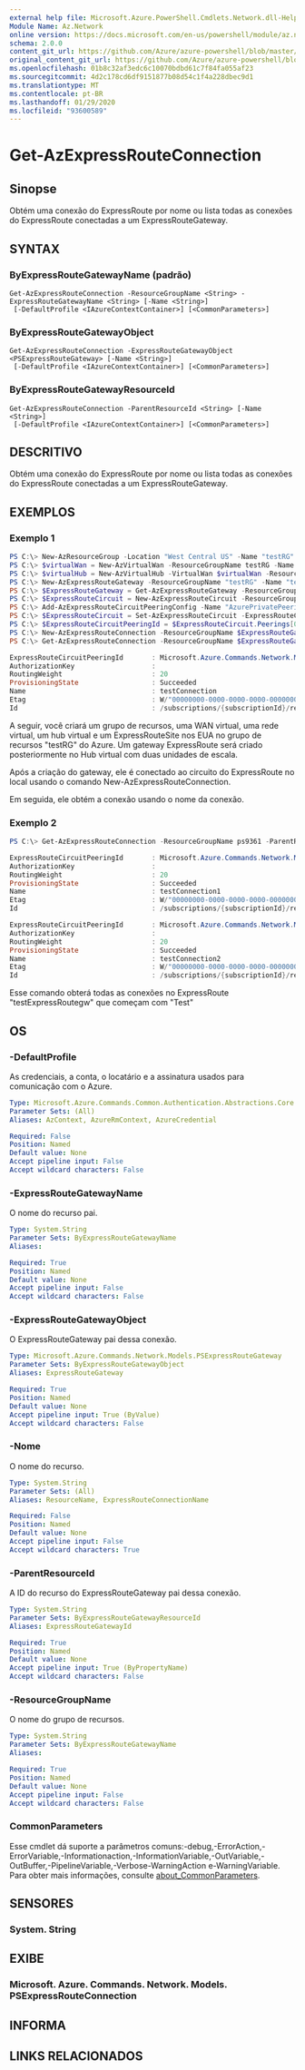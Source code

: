```yaml
---
external help file: Microsoft.Azure.PowerShell.Cmdlets.Network.dll-Help.xml
Module Name: Az.Network
online version: https://docs.microsoft.com/en-us/powershell/module/az.network/get-azexpressrouteconnection
schema: 2.0.0
content_git_url: https://github.com/Azure/azure-powershell/blob/master/src/Network/Network/help/Get-AzExpressRouteConnection.md
original_content_git_url: https://github.com/Azure/azure-powershell/blob/master/src/Network/Network/help/Get-AzExpressRouteConnection.md
ms.openlocfilehash: 01b8c32af3edc6c10070bdbd61c7f84fa055af23
ms.sourcegitcommit: 4d2c178cd6df9151877b08d54c1f4a228dbec9d1
ms.translationtype: MT
ms.contentlocale: pt-BR
ms.lasthandoff: 01/29/2020
ms.locfileid: "93600589"
---
```

# Get-AzExpressRouteConnection

## Sinopse
Obtém uma conexão do ExpressRoute por nome ou lista todas as conexões do ExpressRoute conectadas a um ExpressRouteGateway.

## SYNTAX

### ByExpressRouteGatewayName (padrão)
```
Get-AzExpressRouteConnection -ResourceGroupName <String> -ExpressRouteGatewayName <String> [-Name <String>]
 [-DefaultProfile <IAzureContextContainer>] [<CommonParameters>]
```

### ByExpressRouteGatewayObject
```
Get-AzExpressRouteConnection -ExpressRouteGatewayObject <PSExpressRouteGateway> [-Name <String>]
 [-DefaultProfile <IAzureContextContainer>] [<CommonParameters>]
```

### ByExpressRouteGatewayResourceId
```
Get-AzExpressRouteConnection -ParentResourceId <String> [-Name <String>]
 [-DefaultProfile <IAzureContextContainer>] [<CommonParameters>]
```

## DESCRITIVO
Obtém uma conexão do ExpressRoute por nome ou lista todas as conexões do ExpressRoute conectadas a um ExpressRouteGateway.

## EXEMPLOS

### Exemplo 1

```powershell
PS C:\> New-AzResourceGroup -Location "West Central US" -Name "testRG"
PS C:\> $virtualWan = New-AzVirtualWan -ResourceGroupName testRG -Name myVirtualWAN -Location "West Central US"
PS C:\> $virtualHub = New-AzVirtualHub -VirtualWan $virtualWan -ResourceGroupName "testRG" -Name "westushub" -AddressPrefix "10.0.0.1/24"
PS C:\> New-AzExpressRouteGateway -ResourceGroupName "testRG" -Name "testExpressRoutegw" -VirtualHubId $virtualHub.Id -MinScaleUnits 2
PS C:\> $ExpressRouteGateway = Get-AzExpressRouteGateway -ResourceGroupName "testRG" -Name "testExpressRoutegw"
PS C:\> $ExpressRouteCircuit = New-AzExpressRouteCircuit -ResourceGroupName "testRG" -Name "testExpressRouteCircuit" -Location "West Central US" -SkuTier Premium -SkuFamily MeteredData -ServiceProviderName "Equinix" -PeeringLocation "Silicon Valley" -BandwidthInMbps 200
PS C:\> Add-AzExpressRouteCircuitPeeringConfig -Name "AzurePrivatePeering" -ExpressRouteCircuit $ExpressRouteCircuit -PeeringType AzurePrivatePeering -PeerASN 100 -PrimaryPeerAddressPrefix "123.0.0.0/30" -SecondaryPeerAddressPrefix "123.0.0.4/30" -VlanId 300
PS C:\> $ExpressRouteCircuit = Set-AzExpressRouteCircuit -ExpressRouteCircuit $ExpressRouteCircuit
PS C:\> $ExpressRouteCircuitPeeringId = $ExpressRouteCircuit.Peerings[0].Id
PS C:\> New-AzExpressRouteConnection -ResourceGroupName $ExpressRouteGateway.ResourceGroupName -ParentResourceName $ExpressRouteGateway.Name -Name "testConnection" -ExpressRouteCircuitPeeringId $ExpressRouteCircuitPeeringId -RoutingWeight 20
PS C:\> Get-AzExpressRouteConnection -ResourceGroupName $ExpressRouteGateway.ResourceGroupName -ParentResourceName $ExpressRouteGateway.Name -Name "testConnection"

ExpressRouteCircuitPeeringId       : Microsoft.Azure.Commands.Network.Models.PSResourceId
AuthorizationKey                   :
RoutingWeight                      : 20
ProvisioningState                  : Succeeded
Name                               : testConnection
Etag                               : W/"00000000-0000-0000-0000-000000000000"
Id                                 : /subscriptions/{subscriptionId}/resourceGroups/ps9361/providers/Microsoft.Network/ExpressRouteGateways/testExpressRoutegw/expressRouteConnections/testConnection
```

A seguir, você criará um grupo de recursos, uma WAN virtual, uma rede virtual, um hub virtual e um ExpressRouteSite nos EUA no grupo de recursos "testRG" do Azure. Um gateway ExpressRoute será criado posteriormente no Hub virtual com duas unidades de escala.

Após a criação do gateway, ele é conectado ao circuito do ExpressRoute no local usando o comando New-AzExpressRouteConnection.

Em seguida, ele obtém a conexão usando o nome da conexão.

### Exemplo 2

```powershell
PS C:\> Get-AzExpressRouteConnection -ResourceGroupName ps9361 -ParentResourceName testExpressRoutegw -Name test*

ExpressRouteCircuitPeeringId       : Microsoft.Azure.Commands.Network.Models.PSResourceId
AuthorizationKey                   :
RoutingWeight                      : 20
ProvisioningState                  : Succeeded
Name                               : testConnection1
Etag                               : W/"00000000-0000-0000-0000-000000000000"
Id                                 : /subscriptions/{subscriptionId}/resourceGroups/ps9361/providers/Microsoft.Network/ExpressRouteGateways/testExpressRoutegw/expressRouteConnections/testConnection1

ExpressRouteCircuitPeeringId       : Microsoft.Azure.Commands.Network.Models.PSResourceId
AuthorizationKey                   :
RoutingWeight                      : 20
ProvisioningState                  : Succeeded
Name                               : testConnection2
Etag                               : W/"00000000-0000-0000-0000-000000000000"
Id                                 : /subscriptions/{subscriptionId}/resourceGroups/ps9361/providers/Microsoft.Network/ExpressRouteGateways/testExpressRoutegw/expressRouteConnections/testConnection2
```

Esse comando obterá todas as conexões no ExpressRoute "testExpressRoutegw" que começam com "Test"

## OS

### -DefaultProfile
As credenciais, a conta, o locatário e a assinatura usados para comunicação com o Azure.

```yaml
Type: Microsoft.Azure.Commands.Common.Authentication.Abstractions.Core.IAzureContextContainer
Parameter Sets: (All)
Aliases: AzContext, AzureRmContext, AzureCredential

Required: False
Position: Named
Default value: None
Accept pipeline input: False
Accept wildcard characters: False
```

### -ExpressRouteGatewayName
O nome do recurso pai.

```yaml
Type: System.String
Parameter Sets: ByExpressRouteGatewayName
Aliases:

Required: True
Position: Named
Default value: None
Accept pipeline input: False
Accept wildcard characters: False
```

### -ExpressRouteGatewayObject
O ExpressRouteGateway pai dessa conexão.

```yaml
Type: Microsoft.Azure.Commands.Network.Models.PSExpressRouteGateway
Parameter Sets: ByExpressRouteGatewayObject
Aliases: ExpressRouteGateway

Required: True
Position: Named
Default value: None
Accept pipeline input: True (ByValue)
Accept wildcard characters: False
```

### -Nome
O nome do recurso.

```yaml
Type: System.String
Parameter Sets: (All)
Aliases: ResourceName, ExpressRouteConnectionName

Required: False
Position: Named
Default value: None
Accept pipeline input: False
Accept wildcard characters: True
```

### -ParentResourceId
A ID do recurso do ExpressRouteGateway pai dessa conexão.

```yaml
Type: System.String
Parameter Sets: ByExpressRouteGatewayResourceId
Aliases: ExpressRouteGatewayId

Required: True
Position: Named
Default value: None
Accept pipeline input: True (ByPropertyName)
Accept wildcard characters: False
```

### -ResourceGroupName
O nome do grupo de recursos.

```yaml
Type: System.String
Parameter Sets: ByExpressRouteGatewayName
Aliases:

Required: True
Position: Named
Default value: None
Accept pipeline input: False
Accept wildcard characters: False
```

### CommonParameters
Esse cmdlet dá suporte a parâmetros comuns:-debug,-ErrorAction,-ErrorVariable,-Informationaction,-InformationVariable,-OutVariable,-OutBuffer,-PipelineVariable,-Verbose-WarningAction e-WarningVariable. Para obter mais informações, consulte [about_CommonParameters](https://go.microsoft.com/fwlink/?LinkID=113216).

## SENSORES

### System. String

## EXIBE

### Microsoft. Azure. Commands. Network. Models. PSExpressRouteConnection

## INFORMA

## LINKS RELACIONADOS
